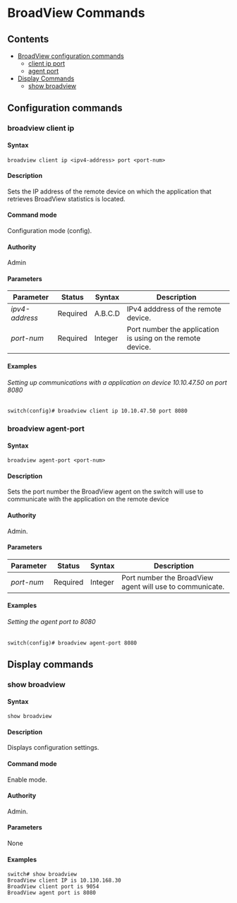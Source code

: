 # BroadView Commands 

## Contents

- [BroadView configuration commands](#broadview-configuration-commands)
    - [client ip port](#client-ip-port)
    - [agent port](#agent-port)
- [Display Commands](#display-commands)
    - [show broadview](#show-broadview)


## Configuration commands

### broadview client ip

#### Syntax
```
broadview client ip <ipv4-address> port <port-num>
```
#### Description
Sets the IP address of the remote device on which the application that retrieves BroadView statistics is located.

#### Command mode
Configuration mode (config).

#### Authority
Admin

#### Parameters

| Parameter | Status   | Syntax         | Description                           |
|-----------|----------|----------------|---------------------------------------|
| *ipv4-address* | Required | A.B.C.D | IPv4 adddress of the remote device. |
| *port-num* | Required | Integer | Port number the application is using on the remote device. |

#### Examples

###### Setting up communications with a application on device 10.10.47.50 on port 8080
```
switch(config)# broadview client ip 10.10.47.50 port 8080
```

### broadview agent-port 

#### Syntax
```
broadview agent-port <port-num>
```
#### Description
Sets the port number the BroadView agent on the switch will use to communicate with the application on the remote device

#### Authority
Admin.
#### Parameters
| Parameter | Status   | Syntax         | Description                           |
|-----------|----------|----------------|---------------------------------------|
| *port-num* | Required | Integer | Port number the BroadView agent will use to communicate. |

#### Examples

###### Setting the agent port to 8080
```
switch(config)# broadview agent-port 8080
```
## Display commands
### show broadview

#### Syntax
```
show broadview
```
#### Description
Displays configuration settings.

#### Command mode
Enable mode.

#### Authority
Admin.
#### Parameters
None

#### Examples
```
switch# show broadview
BroadView client IP is 10.130.168.30
BroadView client port is 9054
BroadView agent port is 8080

```


